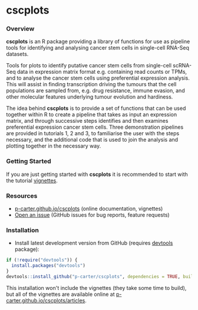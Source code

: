 # cscplots

### Overview

**cscplots** is an R package providing a library of functions for use as 
pipeline tools for identifying and analysing cancer stem cells in single-cell 
RNA-Seq datasets. 

Tools for plots to identify putative cancer stem cells from single-cell scRNA-Seq data in expression matrix
format e.g. containing read counts or TPMs, and to analyse the cancer stem cells using preferential expression
analysis. This will assist in finding transcription driving the tumours that the cell populations are sampled
from, e.g. drug resistance, immune evasion, and other molecular features underlying tumour evolution and hardiness.

The idea behind **cscplots** is to provide a set of functions that can be used together within R to create a
pipeline that takes as input an expression matrix, and through successive steps identifies and then examines
preferential expression cancer stem cells. Three demonstration pipelines are provided in tutorials 1, 2 and 3, to
familiarise the user with the steps necessary, and the additional code that is used to join the analysis and plotting
together in the necessary way.

### Getting Started 

If you are just getting started with **cscplots** it is recommended to start 
with the tutorial [vignettes](https://p-carter.github.io/cscplots/articles/index.html).

### Resources

* [p-carter.github.io/cscplots](https://p-carter.github.io/cscplots) (online documentation, vignettes)
* [Open an issue](https://github.com/p-carter/cscplots/issues) (GitHub issues for bug reports, feature requests)

### Installation

* Install latest development version from GitHub (requires [devtools](https://github.com/hadley/devtools) package):

```r
if (!require("devtools")) {
  install.packages("devtools")
}
devtools::install_github("p-carter/cscplots", dependencies = TRUE, build_vignettes = FALSE)
```

This installation won't include the vignettes (they take some time to build), but all of the vignettes are 
available online at [p-carter.github.io/cscplots/articles](https://p-carter.github.io/cscplots/articles/).
